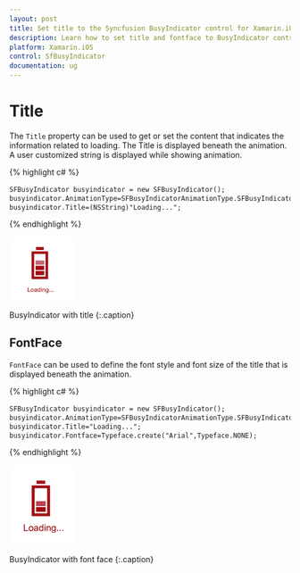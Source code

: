 ```yaml
---
layout: post
title: Set title to the Syncfusion BusyIndicator control for Xamarin.iOS
description: Learn how to set title and fontface to BusyIndicator control
platform: Xamarin.iOS
control: SfBusyIndicator
documentation: ug
---
```


# Title

The `Title` property can be used to get or set the content that indicates the information related to loading. The Title is displayed beneath the animation. A user customized string is displayed while showing animation. 

{% highlight c# %}

	SFBusyIndicator busyindicator = new SFBusyIndicator();
	busyindicator.AnimationType=SFBusyIndicatorAnimationType.SFBusyIndicatorAnimationTypeBattery;
	busyindicator.Title=(NSString)"Loading...";
	
{% endhighlight %} 

![](images/Title_img1.png)                  

BusyIndicator with title
{:.caption}


## FontFace

`FontFace` can be used to define the font style and font size of the title that is displayed beneath the animation.

{% highlight c# %}

	SFBusyIndicator busyindicator = new SFBusyIndicator();
	busyindicator.AnimationType=SFBusyIndicatorAnimationType.SFBusyIndicatorAnimationTypeBattery;
	busyindicator.Title="Loading...";
	busyindicator.Fontface=Typeface.create("Arial",Typeface.NONE);

{% endhighlight %}

![](images/Title_img2.png)                         

BusyIndicator with font face
{:.caption}
